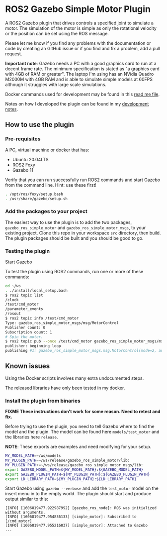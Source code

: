 # ROS2 Gazebo Simple Motor Plugin

A ROS2 Gazebo plugin that drives controls a specified joint to simulate
a motor.  The simulation of the motor is simple as only the rotational
velocity or the position can be set using the ROS message.

Please let me know if you find any problems with the documentation or code by
creating an GitHub issue or if you find and fix a problem, add a pull request.

__Important note__: Gazebo needs a PC with a good graphics card to run at a
decent frame rate.  The minimum specification is stated as "a graphics card
with 4GB of RAM or greater".  The laptop I'm using has an NVidia Quadro M2000M
with 4GB RAM and is able to simulate simple models at 60FPS although it
struggles with large scale simulations.

Docker commands used for development may be found in this
[read me file](docker/README.md).

Notes on how I developed the plugin can be found in my
[development notes](development_notes.md).

## How to use the plugin

### Pre-requisites

A PC, virtual machine or docker that has:

* Ubuntu 20.04LTS
* ROS2 Foxy
* Gazebo 11

Verify that you can run successfully run ROS2 commands and start Gazebo from
the command line.  Hint: use these first!

```bash
. /opt/ros/foxy/setup.bash
. /usr/share/gazebo/setup.sh
```

### Add the packages to your project

The easiest way to use the plugin is to add the two packages,
`gazebo_ros_simple_motor` and `gazebo_ros_simple_motor_msgs`, to your existing
project.  Clone this repo in your workspace `src` directory, then build.
The plugin packages should be built and you should be good to go.

### Testing the plugin

Start Gazebo

To test the plugin using ROS2 commands, run one or more of these commands:

```bash
cd ~/ws
. ./install/local_setup.bash
$ ros2 topic list
/clock
/test/cmd_motor
/parameter_events
/rosout
$ ros2 topic info /test/cmd_motor
Type: gazebo_ros_simple_motor_msgs/msg/MotorControl
Publisher count: 0
Subscription count: 1
# Spin the motor.
$ ros2 topic pub --once /test/cmd_motor gazebo_ros_simple_motor_msgs/msg/MotorControl '{"mode": 2, "rpm": 100}'
publisher: beginning loop
publishing #1: gazebo_ros_simple_motor_msgs.msg.MotorControl(mode=2, angle_radians=0.0, rpm=100.0)
```

## Known issues

Using the Docker scripts involves many extra undocumented steps.

The released libraries have only been tested in my docker.

### Install the plugin from binaries

__FIXME These instructions don't work for some reason.  Need to retest and fix.__

Before trying to use the plugin, you need to tell Gazebo where to find the
model and the plugin.  The model can be found here `models/test_motor` and
the libraries here `release`.

__NOTE__: These exports are examples and need modifying for your setup.

```bash
MY_MODEL_PATH=~/ws/models
MY_PLUGIN_PATH=~/ws/release/gazebo_ros_simple_motor/lib:
MY_PLUGIN_PATH+=~/ws/release/gazebo_ros_simple_motor_msgs/lib:
export GAZEBO_MODEL_PATH=${MY_MODEL_PATH}:${GAZEBO_MODEL_PATH}
export GAZEBO_PLUGIN_PATH=${MY_PLUGIN_PATH}:${GAZEBO_PLUGIN_PATH}
export LD_LIBRARY_PATH=${MY_PLUGIN_PATH}:${LD_LIBRARY_PATH}
```

Start Gazebo using `gazebo --verbose` and add the `test_motor` model on the
insert menu in to the empty world.  The plugin should start and
produce output similar to this:

```text
[INFO] [1606819477.922987992] [gazebo_ros_node]: ROS was initialized without arguments.
[INFO] [1606819477.954836133] [simple_motor]: Subscribed to [/cmd_motor]
[INFO] [1606819477.955216037] [simple_motor]: Attached to Gazebo
...
```
